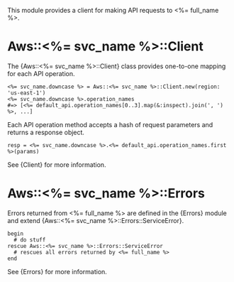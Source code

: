 This module provides a client for making API requests to <%= full_name %>.

# Aws::<%= svc_name %>::Client

The {Aws::<%= svc_name %>::Client} class provides one-to-one mapping for each API operation.

    <%= svc_name.downcase %> = Aws::<%= svc_name %>::Client.new(region: 'us-east-1')
    <%= svc_name.downcase %>.operation_names
    #=> [<%= default_api.operation_names[0..3].map(&:inspect).join(', ') %>, ...]

Each API operation method accepts a hash of request parameters and returns a response object.

    resp = <%= svc_name.downcase %>.<%= default_api.operation_names.first %>(params)

See {Client} for more information.

# Aws::<%= svc_name %>::Errors

Errors returned from <%= full_name %> are defined in the {Errors} module
and extend {Aws::<%= svc_name %>::Errors::ServiceError}.

    begin
      # do stuff
    rescue Aws::<%= svc_name %>::Errors::ServiceError
      # rescues all errors returned by <%= full_name %>
    end

See {Errors} for more information.
